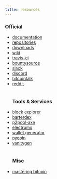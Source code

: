 ```yaml
---
title: resources
---
```

<h3 class="major">Official</h3>
<ul>
<li><a href="https://github.com/AXErunners/axe/tree/master/doc">documentation</a></li>
<li><a href="https://github.com/AXErunners">repositories</a></li>
<li><a href="https://github.com/AXErunners/axe/releases">downloads</a></li>
<li><a href="https://github.com/AXErunners/axe/wiki">wiki</a></li>
<li><a href="https://travis-ci.org/AXErunners">travis-ci</a></li>
<li><a href="https://www.bountysource.com/teams/axe">bountysource</a></li>
<li><a href="https://axe-slack.herokuapp.com/">slack</a></li>
<li><a href="https://discordapp.com/invite/BqhteaU">discord</a></li>
<li><a href="https://bitcointalk.org/index.php?topic=2569112">bitcointalk</a></li>
<li><a href="https://www.reddit.com/r/AXErunners">reddit</a></li>
<br />
<h3 class="major">Tools & Services</h3>
<li><a href="http://207.246.65.114:3001">block explorer</a></li>
<li><a href="https://github.com/KomodoPlatform/BarterDEX">barterdex</a></li>
<li><a href="https://github.com/AXErunners/p2pool-axe">p2pool-axe</a></li>
<li><a href="https://github.com/kyuupichan/electrumx">electrumx</a></li>
<li><a href="https://axerunners.github.io/axe-wallet-generator">wallet generator</a></li>
<li><a href="https://github.com/richardkiss/pycoin">pycoin</a></li>
<li><a href="https://github.com/exploitagency/vanitygen-plus">vanitygen</a></li>
<br />
<h3 class="major">Misc</h3>
<li><a href="https://github.com/bitcoinbook/bitcoinbook">mastering bitcoin</a></li>
</ul>

